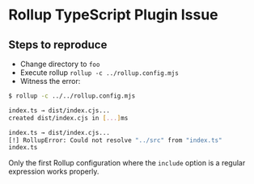 # Rollup TypeScript Plugin Issue

## Steps to reproduce

* Change directory to `foo`
* Execute rollup `rollup -c ../rollup.config.mjs`
* Witness the error:

```sh
$ rollup -c ../../rollup.config.mjs 

index.ts → dist/index.cjs...
created dist/index.cjs in [...]ms

index.ts → dist/index.cjs...
[!] RollupError: Could not resolve "../src" from "index.ts"
index.ts
```

Only the first Rollup configuration where the `include` option is a regular expression works properly.